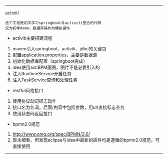 
---
activiti
```
这个工程是初次学习springboot与activiti整合的代码
仅为初学demo，数据库操作为模拟操作
```
- activiti主要搭建流程
1. maven引入springboot、activiti、jdbc的关键包
2. 配置application.properties，主要是数据源
3. 初始化数据库配置（springboot完成）
4. idea使用actiBPM画图，图片不是必要引入的
5. 注入RuntimeService开启任务
6. 注入TaskService查询和处理任务
- restful风格接口
1. 使用协议动词标志动作
2. 接口名为名词，后面/内容中包括参数，用url直接标志业务
3. 使用状态码返回接口
- bpmn2.0规范
1. http://www.omg.org/spec/BPMN/2.0/
2. 暂未细看，但发现eclipse与idea中最新的插件均是遵循的bpmn2.0规范，可直接使用

---
